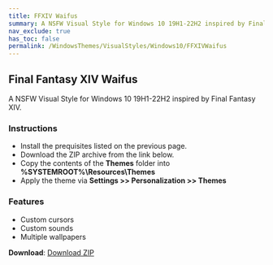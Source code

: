 ```yaml
---
title: FFXIV Waifus
summary: A NSFW Visual Style for Windows 10 19H1-22H2 inspired by Final Fantasy XIV
nav_exclude: true
has_toc: false
permalink: /WindowsThemes/VisualStyles/Windows10/FFXIVWaifus
---
```


## Final Fantasy XIV Waifus
A NSFW Visual Style for Windows 10 19H1-22H2 inspired by Final Fantasy XIV.

<div align="center">
<!-- <img src="https://gitlab.com/the-back-room/visual-styles/windows-10/nsfw/final-fantasy-xiv-waifus/-/raw/main/Extras/Preview.bmp" alt="Preview" width="80%" /> -->
</div>

### Instructions

- Install the prequisites listed on the previous page.
- Download the ZIP archive from the link below.
- Copy the contents of the **Themes** folder into **%SYSTEMROOT%\Resources\Themes**
- Apply the theme via **Settings >> Personalization >> Themes**

### Features

- Custom cursors
- Custom sounds
- Multiple wallpapers

**Download**: [Download ZIP](https://gitlab.com/the-back-room/visual-styles/windows-10/nsfw/final-fantasy-xiv-waifus/-/archive/main/final-fantasy-xiv-waifus-main.zip)